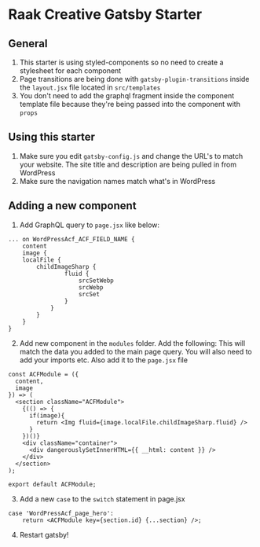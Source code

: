# Raak Creative Gatsby Starter

## General
1. This starter is using styled-components so no need to create a stylesheet for each component
2. Page transitions are being done with `gatsby-plugin-transitions` inside the `layout.jsx` file located in `src/templates`
3. You don't need to add the graphql fragment inside the component template file because they're being passed into the component with `props`

## Using this starter
1. Make sure you edit `gatsby-config.js` and change the URL's to match your website. The site title and description are being pulled in from WordPress
2. Make sure the navigation names match what's in WordPress

## Adding a new component
1. Add GraphQL query to `page.jsx` like below:
```
... on WordPressAcf_ACF_FIELD_NAME {
    content
    image {
    localFile {
        childImageSharp {
                fluid {
                    srcSetWebp
                    srcWebp
                    srcSet
                }
            }
        }
    }
}
```
2. Add new component in the `modules` folder. Add the following:
This will match the data you added to the main page query. You will also need to add your imports etc. Also add it to the `page.jsx` file
```
const ACFModule = ({
  content,
  image
}) => (
  <section className="ACFModule">
    {(() => {
      if(image){
        return <Img fluid={image.localFile.childImageSharp.fluid} />
      }
    })()}
    <div className="container">
      <div dangerouslySetInnerHTML={{ __html: content }} />
    </div>
  </section>
);

export default ACFModule;
```
3. Add a new `case` to the `switch` statement in page.jsx
```
case 'WordPressAcf_page_hero':
    return <ACFModule key={section.id} {...section} />;
```
4. Restart gatsby!